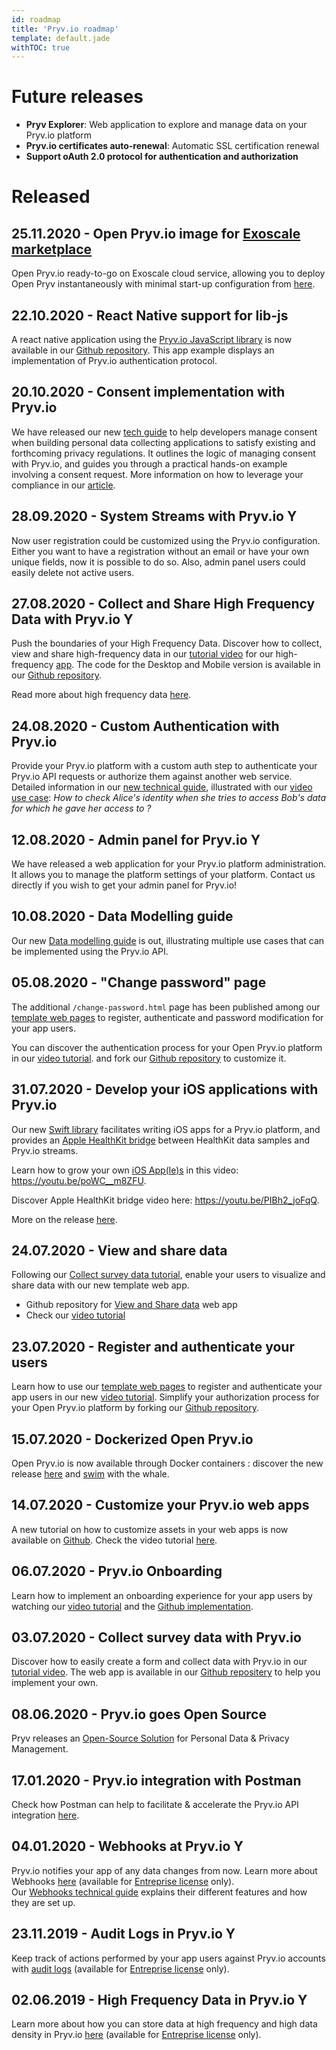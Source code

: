 ```yaml
---
id: roadmap
title: 'Pryv.io roadmap'
template: default.jade
withTOC: true
---
```


# Future releases

- **Pryv Explorer**: Web application to explore and manage data on your Pryv.io platform
- **Pryv.io certificates auto-renewal**: Automatic SSL certification renewal
- **Support oAuth 2.0 protocol for authentication and authorization**

# Released

## 25.11.2020 - Open Pryv.io image for [Exoscale marketplace](https://www.exoscale.com/marketplace/)

Open Pryv.io ready-to-go on Exoscale cloud service, allowing you to deploy Open Pryv instantaneously with minimal start-up configuration from [here](https://api.pryv.com/image-exoscale-open-pryv.io/).  

## 22.10.2020 - React Native support for lib-js

A react native application using the [Pryv.io JavaScript library](https://github.com/pryv/lib-js) is now available in our [Github repository](https://github.com/pryv/app-react-native-example).
This app example displays an implementation of Pryv.io authentication protocol.

## 20.10.2020 - Consent implementation with Pryv.io

We have released our new [tech guide](https://api.pryv.com/guides/consent) to help developers manage consent when building personal data collecting applications to satisfy existing and forthcoming privacy regulations. It outlines the logic of managing consent with Pryv.io, and guides you through a practical hands-on example involving a consent request. More information on how to leverage your compliance in our [article](https://support.pryv.com/hc/en-us/articles/360017196459-Consent-management-with-Pryv-io).

## 28.09.2020 - System Streams with Pryv.io <span onclick="location='/concepts/#entreprise-license-open-source-license'" class="entreprise-tag"><span title="Entreprise License Only" class="label">Y</span></span>

Now user registration could be customized using the Pryv.io configuration. Either you want to have a registration without an email or 
have your own unique fields, now it is possible to do so. Also, admin panel users could easily delete not active users.

## 27.08.2020 - Collect and Share High Frequency Data with Pryv.io <span onclick="location='/concepts/#entreprise-license-open-source-license'" class="entreprise-tag"><span title="Entreprise License Only" class="label">Y</span></span>

Push the boundaries of your High Frequency Data. Discover how to collect, view and share high-frequency data in our [tutorial video](https://www.youtube.com/watch?v=l6uOXr1_ivA) for our high-frequency [app](https://api.pryv.com/app-web-examples/hf-data/). 
The code for the Desktop and Mobile version is available in our [Github repository](https://github.com/pryv/app-web-examples/tree/release/hf-example/hf-data).

Read more about high frequency data [here](https://support.pryv.com/hc/en-us/articles/360014131139).

## 24.08.2020 - Custom Authentication with Pryv.io

Provide your Pryv.io platform with a custom auth step to authenticate your Pryv.io API requests or authorize them against another web service. Detailed information in our [new technical guide](/guides/custom-auth/), illustrated with our [video use case](https://www.youtube.com/watch?v=Z1Ufo_9b_E4&feature=youtu.be): *How to check Alice's identity when she tries to access Bob's data for which he gave her access to ?*

## 12.08.2020 - Admin panel for Pryv.io <span onclick="location='/concepts/#entreprise-license-open-source-license'" class="entreprise-tag"><span title="Entreprise License Only" class="label">Y</span></span>

We have released a web application for your Pryv.io platform administration. It allows you to manage the platform settings of your platform. Contact us directly if you wish to get your admin panel for Pryv.io!

## 10.08.2020 - Data Modelling guide

Our new [Data modelling guide](/guides/data-modelling/) is out, illustrating multiple use cases that can be implemented using the Pryv.io API.

## 05.08.2020 - "Change password" page

The additional `/change-password.html` page has been published among our [template web pages](https://github.com/pryv/app-web-auth3) to register, authenticate and password modification for your app users. 

You can discover the authentication process for your Open Pryv.io platform in our [video tutorial](https://youtu.be/MfGTAgXr2WI). and fork our [Github repository](https://github.com/pryv/app-web-auth3/fork) to customize it.

## 31.07.2020 - Develop your iOS applications with Pryv.io 

Our new [Swift library](https://github.com/pryv/lib-swift) facilitates writing iOS apps for a Pryv.io platform, and provides an [Apple HealthKit bridge](https://github.com/pryv/bridge-ios-healthkit) between HealthKit data samples and Pryv.io streams. 

Learn how to grow your own [iOS App(le)s](https://github.com/pryv/app-ios-swift-example) in this video: https://youtu.be/poWC__m8ZFU.  

Discover Apple HealthKit bridge video here: https://youtu.be/PIBh2_joFqQ.  

More on the release [here](https://support.pryv.com/hc/en-us/articles/360015645339-Develop-iOS-applications-with-our-Swift-library).

## 24.07.2020 - View and share data

Following our [Collect survey data tutorial](https://github.com/pryv/app-web-examples/tree/master/collect-survey-data), enable your users to visualize and share data with our new template web app.
- Github repository for [View and Share data](https://github.com/pryv/app-web-examples/tree/master/view-and-share) web app
- Check our [video tutorial](https://youtu.be/gEfPmkQmtAI) 

## 23.07.2020 - Register and authenticate your users

Learn how to use our [template web pages](https://github.com/pryv/app-web-auth3) to register and authenticate your app users in our new [video tutorial](https://youtu.be/MfGTAgXr2WI).
Simplify your authorization process for your Open Pryv.io platform by forking our [Github repository](https://github.com/pryv/app-web-auth3/fork). 

## 15.07.2020 - Dockerized Open Pryv.io

Open Pryv.io is now available through Docker containers : discover the new release [here](https://support.pryv.com/hc/en-us/articles/360015324699-Open-Pryv-io-now-available-through-Docker-containers) and [swim](https://youtu.be/RwxEo4c_ed0) with the whale.

## 14.07.2020 - Customize your Pryv.io web apps 

A new tutorial on how to customize assets in your web apps is now available on [Github](https://github.com/pryv/app-web-examples/tree/master/customize-assets). Check the video tutorial [here](https://youtu.be/VI1zjLLcR9Q).

## 06.07.2020 - Pryv.io Onboarding

Learn how to implement an onboarding experience for your app users by watching our [video tutorial](https://www.youtube.com/watch?v=258UsM1Qq0o&t=12s) and the [Github implementation](https://github.com/pryv/app-web-examples/tree/master/onboarding).

## 03.07.2020 - Collect survey data with Pryv.io

Discover how to easily create a form and collect data with Pryv.io in our [tutorial video](https://www.youtube.com/watch?v=SN11LSxL8q4). The web app is available in our [Github repositery](https://github.com/pryv/app-web-examples/tree/master/collect-survey-data) to help you implement your own.

## 08.06.2020 - Pryv.io goes Open Source

Pryv releases an [Open-Source Solution](https://support.pryv.com/hc/en-us/articles/360015327139-Pryv-io-gets-Open-Source) for Personal Data & Privacy Management.

## 17.01.2020 - Pryv.io integration with Postman 

Check how Postman can help to facilitate & accelerate the Pryv.io API integration [here](https://support.pryv.com/hc/en-us/articles/360015309120-Pryv-io-integration-with-Postman).

## 04.01.2020 - Webhooks at Pryv.io <span onclick="location='/concepts/#entreprise-license-open-source-license'" class="entreprise-tag"><span title="Entreprise License Only" class="label">Y</span></span>

Pryv.io notifies your app of any data changes from now. Learn more about Webhooks [here](https://support.pryv.com/hc/en-us/articles/360014071180-Webhooks-at-Pryv-io) (available for [Entreprise license](https://api.pryv.com/concepts/#entreprise-license-open-source-license) only).  
Our [Webhooks technical guide](/guides/webhooks/) explains their different features and how they are set up.

## 23.11.2019 - Audit Logs in Pryv.io <span onclick="location='/concepts/#entreprise-license-open-source-license'" class="entreprise-tag"><span title="Entreprise License Only" class="label">Y</span></span>

Keep track of actions performed by your app users against Pryv.io accounts with [audit logs](https://support.pryv.com/hc/en-us/articles/360015326619-Audit-Logs-in-Pryv-io) (available for [Entreprise license](https://api.pryv.com/concepts/#entreprise-license-open-source-license) only).

## 02.06.2019 - High Frequency Data in Pryv.io <span onclick="location='/concepts/#entreprise-license-open-source-license'" class="entreprise-tag"><span title="Entreprise License Only" class="label">Y</span></span>

Learn more about how you can store data at high frequency and high data density in Pryv.io [here](https://support.pryv.com/hc/en-us/articles/360014131139-High-Frequency-data-in-Pryv-io) (available for [Entreprise license](https://api.pryv.com/concepts/#entreprise-license-open-source-license) only).


